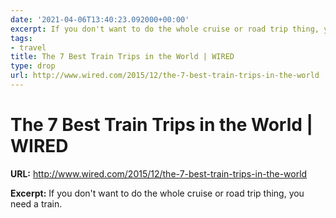 ```yaml
---
date: '2021-04-06T13:40:23.092000+00:00'
excerpt: If you don't want to do the whole cruise or road trip thing, you need a train.
tags:
- travel
title: The 7 Best Train Trips in the World | WIRED
type: drop
url: http://www.wired.com/2015/12/the-7-best-train-trips-in-the-world
---
```


# The 7 Best Train Trips in the World | WIRED

**URL:** http://www.wired.com/2015/12/the-7-best-train-trips-in-the-world

**Excerpt:** If you don't want to do the whole cruise or road trip thing, you need a train.
